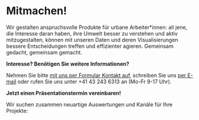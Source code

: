 # Mitmachen!

Wir gestalten anspruchsvolle Produkte für urbane Arbeiter*innen: all jene, die Interesse daran haben, ihre Umwelt besser zu verstehen und aktiv mitzugestalten, können mit unseren Daten und deren Visualisierungen bessere Entscheidungen treffen und effizienter agieren. Gemeinsam gedacht, gemeinsam gemacht.

**Interesse? Benötigen Sie weitere Informationen?**

Nehmen Sie bitte [mit uns per Formular Kontakt auf](https://mailchi.mp/471fc9137668/smartuse-mitmachen), schreiben Sie uns [per E-mail](mailto:info@smartuse.ch) oder rufen Sie uns unter +41 43 243 6313 an (Mo-Fr 9-17 Uhr).

**Jetzt einen Präsentationstermin vereinbaren!**

Wir suchen zusammen neuartige Auswertungen und Kanäle für Ihre Projekte:

<div class="calendly-inline-widget" data-url="https://calendly.com/meet-smartuse/30min?hide_landing_page_details=1&hide_event_type_details=1" style="min-width:320px;height:700px;margin-bottom:50px"></div><script type="text/javascript" src="https://assets.calendly.com/assets/external/widget.js"></script>
